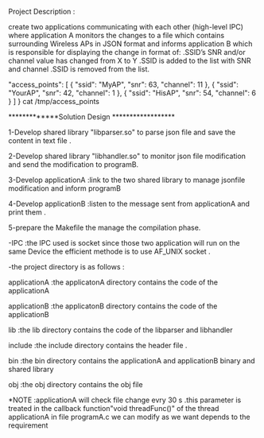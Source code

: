 
Project Description :

create two applications communicating with each other (high-level IPC) where application A
monitors the changes to a file which contains surrounding Wireless APs in JSON format and informs
application B which is responsible for displaying the change in format of:
      .SSID’s SNR and/or channel value has changed from X to Y
      .SSID is added to the list with SNR and channel
      .SSID is removed from the list.
      
      
"access_points": [
{
"ssid": "MyAP",
"snr": 63,
"channel": 11
},
{
"ssid": "YourAP",
"snr": 42,
"channel": 1
},
{
"ssid": "HisAP",
"snr": 54,
"channel": 6
}
]
}
cat /tmp/access_points





*************Solution Design ******************

1-Develop  shared library "libparser.so" to parse json file and save the content  in text file .

2-Develop shared library "libhandler.so" to monitor  json file modification and send the modification to programB. 

3-Develop applicationA :link to the two shared library to manage jsonfile modification and inform programB

4-Develop applicationB :listen to the message sent from applicationA and print them .

5-prepare the Makefile the manage the compilation phase.

-IPC :the IPC used is socket since those two application will run on the same Device the efficient methode is to use AF_UNIX socket .


-the project directory is as follows : 

applicationA :the applicatonA directory contains the code of the applicationA

applicationB :the applicatonB directory contains the code of the applicationB

lib :the lib directory contains the code of the libparser and libhandler

include :the include directory contains the header file .

bin :the bin directory contains the applicationA and applicationB binary and shared library 

obj :the obj directory contains the obj file 


*NOTE :applicationA will check file change evry 30 s .this parameter is treated in the callback function"void threadFunc()" of the thread applicationA in file programA.c we can modify as we want depends to the requirement 
